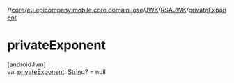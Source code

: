 //[core](../../../../index.md)/[eu.epicompany.mobile.core.domain.jose](../../index.md)/[JWK](../index.md)/[RSAJWK](index.md)/[privateExponent](private-exponent.md)

# privateExponent

[androidJvm]\
val [privateExponent](private-exponent.md): [String](https://kotlinlang.org/api/latest/jvm/stdlib/kotlin/-string/index.html)? = null
